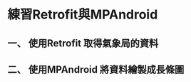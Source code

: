 練習Retrofit與MPAndroid
================================
一、 使用Retrofit 取得氣象局的資料
------------

二、 使用MPAndroid 將資料繪製成長條圖
------------

